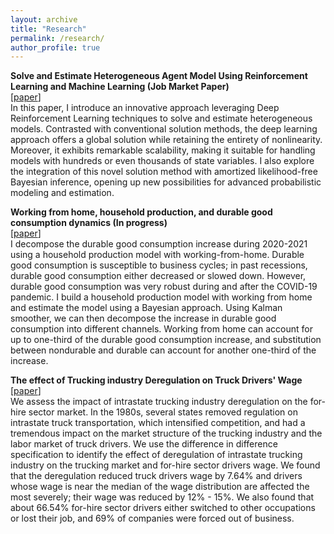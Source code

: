 ```yaml
---
layout: archive
title: "Research"
permalink: /research/
author_profile: true
---
```


<b>Solve and Estimate Heterogeneous Agent Model Using Reinforcement Learning and Machine Learning (Job Market Paper)</b><br> 
  [[paper](/files/JMP.pdf)] <br>
In this paper, I introduce an innovative approach leveraging Deep Reinforcement Learning techniques to solve and estimate heterogeneous models. Contrasted with conventional solution methods, the deep learning approach offers a global solution while retaining the entirety of nonlinearity. Moreover, it exhibits remarkable scalability, making it suitable for handling models with hundreds or even thousands of state variables. I also explore the integration of this novel solution method with amortized likelihood-free Bayesian inference, opening up new possibilities for advanced probabilistic modeling and estimation. 


<b>Working from home, household production, and durable good consumption dynamics (In progress)</b><br> 
  [[paper](/files/durable.pdf)] <br>
I decompose the durable good consumption increase during 2020-2021 using a household production model with working-from-home. Durable good consumption is susceptible to business cycles; in past recessions, durable good consumption either decreased or slowed down. However, durable good consumption was very robust during and after the COVID-19 pandemic. I build a household production model with working from home and estimate the model using a Bayesian approach. Using Kalman smoother, we can then decompose the increase in durable good consumption into different channels. Working from home can account for up to one-third of the durable good consumption increase, and substitution between nondurable and durable can account for another one-third of the increase. 

[//]: # (<b>The impact of Covid on small business : From foot traffic data  &#40;In progress&#41;</b><br> )

[//]: # (The Covid pandemic has a disproportionally negative impact on local small businesses.  Small businesses are more vulnerable to negative economic shocks; it is usually more challenging for them to get help and fully recover from shocks. Even though the federal government offers forgivable paycheck protection program &#40;PPP&#41; loans to them,  there are still a significant amount of local vendors who went out of business during the past twelve months. We are trying to use foot traffic data from safegraph to answer which business is the most vulnerable and needs help the most. )

[//]: # (<b>Loss and regret aversion in survey design &#40;In progress&#41;</b><br> )
[//]: # (As a researcher who would like to get the most responses from the prize money that they promised to reward to participants, they could utilize some behavioral economic theory to guide the survey design. I propose three possible approaches that could be applied individually or simultaneously.)



<b>The effect of Trucking industry Deregulation on Truck Drivers' Wage</b><br> 
[[paper](/files/trucking.pdf)] <br>
We assess the impact of intrastate trucking industry deregulation on the for-hire sector market.  In the 1980s, several states removed regulation on intrastate truck transportation, which intensified competition, and had a tremendous impact on the market structure of the trucking industry and the labor market of truck drivers.  We use the difference in difference specification to identify the effect of deregulation of intrastate trucking industry on the trucking market and for-hire sector drivers wage. We found that the deregulation reduced truck drivers wage by 7.64% and drivers whose wage is near the median of the wage distribution are affected the most severely; their wage was reduced by 12% - 15%. We also found that about 66.54% for-hire sector drivers either switched to other occupations or lost their job, and 69% of companies were forced out of business.



